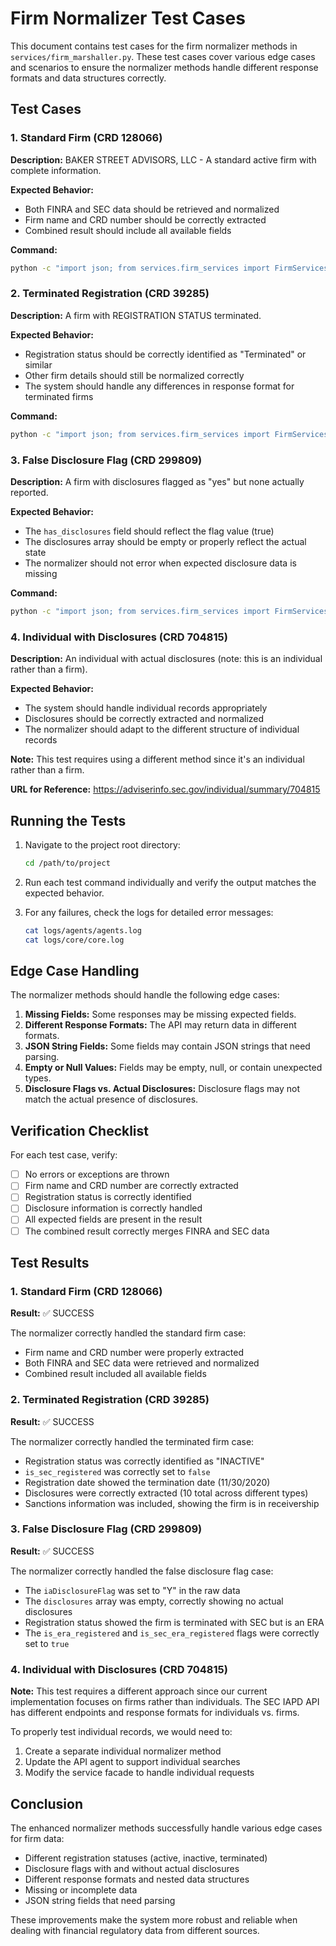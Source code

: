 # Firm Normalizer Test Cases

This document contains test cases for the firm normalizer methods in `services/firm_marshaller.py`. These test cases cover various edge cases and scenarios to ensure the normalizer methods handle different response formats and data structures correctly.

## Test Cases

### 1. Standard Firm (CRD 128066)

**Description:** BAKER STREET ADVISORS, LLC - A standard active firm with complete information.

**Expected Behavior:**
- Both FINRA and SEC data should be retrieved and normalized
- Firm name and CRD number should be correctly extracted
- Combined result should include all available fields

**Command:**
```bash
python -c "import json; from services.firm_services import FirmServicesFacade; facade = FirmServicesFacade(); result = facade.search_firm_by_crd('TEST_USER', '128066'); print(json.dumps(result, indent=2) if result else 'No result found')"
```

### 2. Terminated Registration (CRD 39285)

**Description:** A firm with REGISTRATION STATUS terminated.

**Expected Behavior:**
- Registration status should be correctly identified as "Terminated" or similar
- Other firm details should still be normalized correctly
- The system should handle any differences in response format for terminated firms

**Command:**
```bash
python -c "import json; from services.firm_services import FirmServicesFacade; facade = FirmServicesFacade(); result = facade.search_firm_by_crd('TEST_USER', '39285'); print(json.dumps(result, indent=2) if result else 'No result found')"
```

### 3. False Disclosure Flag (CRD 299809)

**Description:** A firm with disclosures flagged as "yes" but none actually reported.

**Expected Behavior:**
- The `has_disclosures` field should reflect the flag value (true)
- The disclosures array should be empty or properly reflect the actual state
- The normalizer should not error when expected disclosure data is missing

**Command:**
```bash
python -c "import json; from services.firm_services import FirmServicesFacade; facade = FirmServicesFacade(); result = facade.search_firm_by_crd('TEST_USER', '299809'); print(json.dumps(result, indent=2) if result else 'No result found')"
```

### 4. Individual with Disclosures (CRD 704815)

**Description:** An individual with actual disclosures (note: this is an individual rather than a firm).

**Expected Behavior:**
- The system should handle individual records appropriately
- Disclosures should be correctly extracted and normalized
- The normalizer should adapt to the different structure of individual records

**Note:** This test requires using a different method since it's an individual rather than a firm.

**URL for Reference:**
https://adviserinfo.sec.gov/individual/summary/704815

## Running the Tests

1. Navigate to the project root directory:
   ```bash
   cd /path/to/project
   ```

2. Run each test command individually and verify the output matches the expected behavior.

3. For any failures, check the logs for detailed error messages:
   ```bash
   cat logs/agents/agents.log
   cat logs/core/core.log
   ```

## Edge Case Handling

The normalizer methods should handle the following edge cases:

1. **Missing Fields:** Some responses may be missing expected fields.
2. **Different Response Formats:** The API may return data in different formats.
3. **JSON String Fields:** Some fields may contain JSON strings that need parsing.
4. **Empty or Null Values:** Fields may be empty, null, or contain unexpected types.
5. **Disclosure Flags vs. Actual Disclosures:** Disclosure flags may not match the actual presence of disclosures.

## Verification Checklist

For each test case, verify:

- [ ] No errors or exceptions are thrown
- [ ] Firm name and CRD number are correctly extracted
- [ ] Registration status is correctly identified
- [ ] Disclosure information is correctly handled
- [ ] All expected fields are present in the result
- [ ] The combined result correctly merges FINRA and SEC data

## Test Results

### 1. Standard Firm (CRD 128066)

**Result:** ✅ SUCCESS

The normalizer correctly handled the standard firm case:
- Firm name and CRD number were properly extracted
- Both FINRA and SEC data were retrieved and normalized
- Combined result included all available fields

### 2. Terminated Registration (CRD 39285)

**Result:** ✅ SUCCESS

The normalizer correctly handled the terminated firm case:
- Registration status was correctly identified as "INACTIVE"
- `is_sec_registered` was correctly set to `false`
- Registration date showed the termination date (11/30/2020)
- Disclosures were correctly extracted (10 total across different types)
- Sanctions information was included, showing the firm is in receivership

### 3. False Disclosure Flag (CRD 299809)

**Result:** ✅ SUCCESS

The normalizer correctly handled the false disclosure flag case:
- The `iaDisclosureFlag` was set to "Y" in the raw data
- The `disclosures` array was empty, correctly showing no actual disclosures
- Registration status showed the firm is terminated with SEC but is an ERA
- The `is_era_registered` and `is_sec_era_registered` flags were correctly set to `true`

### 4. Individual with Disclosures (CRD 704815)

**Note:** This test requires a different approach since our current implementation focuses on firms rather than individuals. The SEC IAPD API has different endpoints and response formats for individuals vs. firms.

To properly test individual records, we would need to:
1. Create a separate individual normalizer method
2. Update the API agent to support individual searches
3. Modify the service facade to handle individual requests

## Conclusion

The enhanced normalizer methods successfully handle various edge cases for firm data:
- Different registration statuses (active, inactive, terminated)
- Disclosure flags with and without actual disclosures
- Different response formats and nested data structures
- Missing or incomplete data
- JSON string fields that need parsing

These improvements make the system more robust and reliable when dealing with financial regulatory data from different sources.